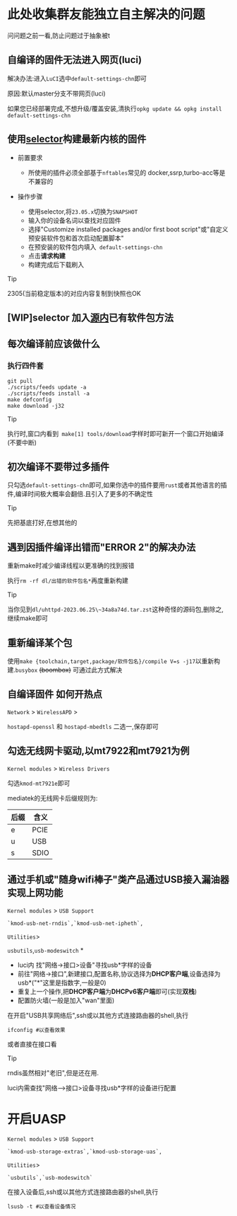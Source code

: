 # 此处收集群友能独立自主解决的问题

问问题之前一看,防止问题过于抽象被t

## 自编译的固件无法进入网页(luci)

  解决办法:进入`LuCI`选中`default-settings-chn`即可
  
  原因:默认master分支不带网页(luci)

  如果您已经部署完成,不想升级/覆盖安装,清执行`opkg update && opkg install default-settings-chn`

## 使用[selector](https://firmware-selector.immortalwrt.org/)构建最新内核的固件

* 前置要求
  
    * 所使用的插件必须全部基于`nftables`常见的 docker,ssrp,turbo-acc等是不兼容的

* 操作步骤
    * 使用selector,将`23.05.x`切换为`SNAPSHOT`
    * 输入你的设备名词以查找对应固件
    * 选择"Customize installed packages and/or first boot script"或"自定义预安装软件包和首次启动配置脚本"
    * 在预安装的软件包内填入` default-settings-chn`
    * 点击**请求构建**
    * 构建完成后下载刷入

> [!TIP]
> 2305(当前稳定版本)的对应内容复制到快照也OK

## [WIP]selector 加入[源内](https://help.mirrors.cernet.edu.cn/immortalwrt/)已有软件包方法

      
## 每次编译前应该做什么

  ### **执行四件套**
  
  ```
git pull
./scripts/feeds update -a
./scripts/feeds install -a
make defconfig
make download -j32
  ```

> [!TIP]
> 执行时,窗口内看到` make[1] tools/download`字样时即可新开一个窗口开始编译(不要中断)

## 初次编译不要带过多插件

  只勾选`default-settings-chn`即可,如果你选中的插件要用`rust`或者其他语言的插件,编译时间极大概率会翻倍.且引入了更多的不确定性

> [!TIP]
> 先把基底打好,在想其他的
>

## 遇到因插件编译出错而"ERROR 2"的解决办法

 
  重新make时减少编译线程以更准确的找到报错

  执行`rm -rf dl/出错的软件包名*`再度重新构建

> [!TIP]
> 当你见到`dl/uhttpd-2023.06.25\~34a8a74d.tar.zst`这种奇怪的源码包,删除之,继续make即可
> 
## 重新编译某个包  

 使用` make {toolchain,target,package/软件包名}/compile V=s -j17 `以重新构建.`busybox` ~~(boombox)~~ 可通过此方式解决

## 自编译固件 如何开热点
  `Network` > `WirelessAPD` > 

  `hostapd-openssl` 和 `hostapd-mbedtls` 二选一,保存即可

## 勾选无线网卡驱动,以mt7922和mt7921为例

  `Kernel modules` > `Wireless Drivers`

  勾选`kmod-mt7921e`即可

  mediatek的无线网卡后缀规则为:

  |  后缀  |  含义  |
  |-------|-------|
  |  e  |  PCIE  |
  |  u  |  USB  |
  |  s  |  SDIO  |

## 通过手机或"随身wifi棒子"类产品通过USB接入漏油器实现上网功能
  `Kernel modules` > `USB Support`
  
    `kmod-usb-net-rndis`,`kmod-usb-net-ipheth`,

  `Utilities`>

  `usbutils`,`usb-modeswitch`
*
  * luci内 找"网络->接口>设备"寻找usb*字样的设备
  * 前往"网络->接口",新建接口,配置名称,协议选择为**DHCP客户端**,设备选择为usb*("*"这里是指数字,一般是0)
  * 重复上一个操作,把**DHCP客户端**为**DHCPv6客户端**即可(实现**双栈**)
  * 配置防火墙(一般是加入"wan"里面)
  

  在开启"USB共享网络后",ssh或以其他方式连接路由器的shell,执行
    
    ifconfig #以查看效果

  或者直接在接口看
  
> [!TIP]
> rndis虽然相对"老旧",但是还在用.
>
> luci内需查找"网络-->接口>设备寻找usb*字样的设备进行配置
>

# 开启UASP

  `Kernel modules` > `USB Support`
  
    `kmod-usb-storage-extras`,`kmod-usb-storage-uas`,
  
  `Utilities`>
  
    `usbutils`,`usb-modeswitch`

  在接入设备后,ssh或以其他方式连接路由器的shell,执行

    lsusb -t #以查看设备情况
